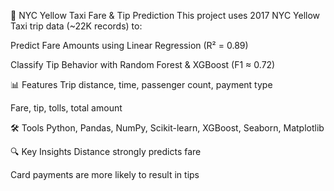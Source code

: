 🚕 NYC Yellow Taxi Fare & Tip Prediction
This project uses 2017 NYC Yellow Taxi trip data (~22K records) to:

Predict Fare Amounts using Linear Regression (R² = 0.89)

Classify Tip Behavior with Random Forest & XGBoost (F1 ≈ 0.72)

📊 Features
Trip distance, time, passenger count, payment type

Fare, tip, tolls, total amount

🛠 Tools
Python, Pandas, NumPy, Scikit-learn, XGBoost, Seaborn, Matplotlib

🔍 Key Insights
Distance strongly predicts fare

Card payments are more likely to result in tips
